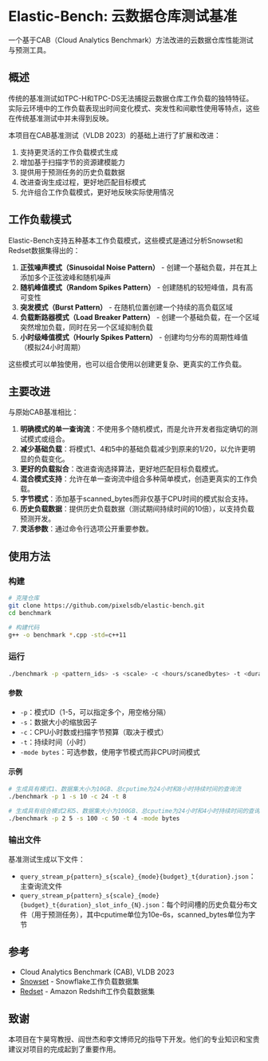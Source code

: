 # Elastic-Bench: 云数据仓库测试基准

一个基于CAB（Cloud Analytics Benchmark）方法改进的云数据仓库性能测试与预测工具。

## 概述

传统的基准测试如TPC-H和TPC-DS无法捕捉云数据仓库工作负载的独特特征。实际云环境中的工作负载表现出时间变化模式、突发性和间歇性使用等特点，这些在传统基准测试中并未得到反映。

本项目在CAB基准测试（VLDB 2023）的基础上进行了扩展和改进：

1. 支持更灵活的工作负载模式生成
2. 增加基于扫描字节的资源建模能力
3. 提供用于预测任务的历史负载数据
4. 改进查询生成过程，更好地匹配目标模式
5. 允许组合工作负载模式，更好地反映实际使用情况

## 工作负载模式

Elastic-Bench支持五种基本工作负载模式，这些模式是通过分析Snowset和Redset数据集得出的：

1. **正弦噪声模式（Sinusoidal Noise Pattern）** - 创建一个基础负载，并在其上添加多个正弦波峰和随机噪声
2. **随机峰值模式（Random Spikes Pattern）** - 创建随机的较短峰值，具有高可变性
3. **突发模式（Burst Pattern）** - 在随机位置创建一个持续的高负载区域
4. **负载断路器模式（Load Breaker Pattern）** - 创建一个基础负载，在一个区域突然增加负载，同时在另一个区域抑制负载
5. **小时级峰值模式（Hourly Spikes Pattern）** - 创建均匀分布的周期性峰值（模拟24小时周期）

这些模式可以单独使用，也可以组合使用以创建更复杂、更真实的工作负载。

## 主要改进

与原始CAB基准相比：

1. **明确模式的单一查询流**：不使用多个随机模式，而是允许开发者指定确切的测试模式或组合。
2. **减少基础负载**：将模式1、4和5中的基础负载减少到原来的1/20，以允许更明显的负载变化。
3. **更好的负载拟合**：改进查询选择算法，更好地匹配目标负载模式。
4. **混合模式支持**：允许在单一查询流中组合多种简单模式，创造更真实的工作负载。
5. **字节模式**：添加基于scanned_bytes而非仅基于CPU时间的模式拟合支持。
6. **历史负载数据**：提供历史负载数据（测试期间持续时间的10倍），以支持负载预测开发。
7. **灵活参数**：通过命令行选项公开重要参数。

## 使用方法

### 构建

```bash
# 克隆仓库
git clone https://github.com/pixelsdb/elastic-bench.git
cd benchmark

# 构建代码
g++ -o benchmark *.cpp -std=c++11
```

### 运行

```bash
./benchmark -p <pattern_ids> -s <scale> -c <hours/scanedbytes> -t <duration> [-mode bytes]
```
#### 参数

- `-p`：模式ID（1-5，可以指定多个，用空格分隔）
- `-s`：数据大小的缩放因子
- `-c`：CPU小时数或扫描字节预算（取决于模式）
- `-t`：持续时间（小时）
- `-mode bytes`：可选参数，使用字节模式而非CPU时间模式

#### 示例

```bash
# 生成具有模式1、数据集大小为10GB、总cputime为24小时和8小时持续时间的查询流
./benchmark -p 1 -s 10 -c 24 -t 8

# 生成具有组合模式2和5、数据集大小为100GB、总cputime为24小时和4小时持续时间的查询流
./benchmark -p 2 5 -s 100 -c 50 -t 4 -mode bytes
```

### 输出文件

基准测试生成以下文件：

- `query_stream_p{pattern}_s{scale}_{mode}{budget}_t{duration}.json`：主查询流文件
- `query_stream_p{pattern}_s{scale}_{mode}{budget}_t{duration}_slot_info_{N}.json`：每个时间槽的历史负载分布文件（用于预测任务），其中cputime单位为10e-6s，scanned_bytes单位为字节


## 参考

- Cloud Analytics Benchmark (CAB), VLDB 2023
- [Snowset](https://github.com/resource-disaggregation/snowset) - Snowflake工作负载数据集
- [Redset](https://github.com/amazon-science/redset) - Amazon Redshift工作负载数据集

## 致谢

本项目在卞昊穹教授、阎世杰和李文博师兄的指导下开发。他们的专业知识和宝贵建议对项目的完成起到了重要作用。
